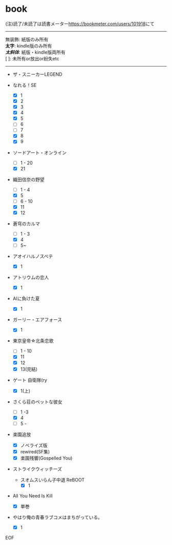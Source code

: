 # book  
(注)読了/未読了は読書メーター<https://bookmeter.com/users/101918>にて  

---  
[x]: 所有  
    無装飾: 紙版のみ所有  
    **太字**: kindle版のみ所有  
    ***太斜体***: 紙版・kindle版両所有  
[ ]: 未所有or放出or紛失etc  

---  

- ザ・スニーカーLEGEND  


- なれる！SE  
    - [x] 1  
    - [x] 2  
    - [x] 3  
    - [x] 4  
    - [x] 5  
    - [ ] 6  
    - [ ] 7  
    - [x] 8  
    - [x] 9  

- ソードアート・オンライン  
    - [ ] 1 - 20  
    - [x] 21  

- 織田信奈の野望  
    - [ ] 1 - 4  
    - [x] 5  
    - [ ] 6 - 10  
    - [x] 11  
    - [x] 12  

- 蒼穹のカルマ  
    - [ ] 1 - 3  
    - [x] 4  
    - [ ] 5~

- アオイハルノスベテ  
    - [x] 1  

- アトリウムの恋人  
    - [x] 1  

- AIに負けた夏  
    - [x] 1  

- ガーリー・エアフォース  
    - [x] 1  

- 東京皇帝☆北条恋歌  
    - [ ] 1 - 10  
    - [x] 11  
    - [x] 12  
    - [x] 13(完結)  

- ゲート 自衛隊(ry  
    - [x] 1(上)  

- さくら荘のペットな彼女  
    - [ ] 1 -3  
    - [x] 4  
    - [ ] 5 -

- 楽園追放  
    - [x] ノベライズ版  
    - [x] rewired(SF集)  
    - [x] 楽園残響(Gospelled You)  

- ストライクウィッチーズ  
    - スオムスいらん子中退 ReBOOT 
        - [x] 1  

- All You Need Is Kill  
    - [x] 単巻  

- やはり俺の青春ラブコメはまちがっている。  
    - [x] 1  

EOF
